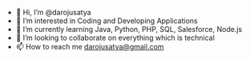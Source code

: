 - 👋 Hi, I’m @darojusatya
- 👀 I’m interested in Coding and Developing Applications
- 🌱 I’m currently learning Java, Python, PHP, SQL, Salesforce, Node.js
- 💞️ I’m looking to collaborate on everything which is technical
- 📫 How to reach me darojusatya@gmail.com

<!---
darojusatya/darojusatya is a ✨ special ✨ repository because its `README.md` (this file) appears on your GitHub profile.
You can click the Preview link to take a look at your changes.
--->
